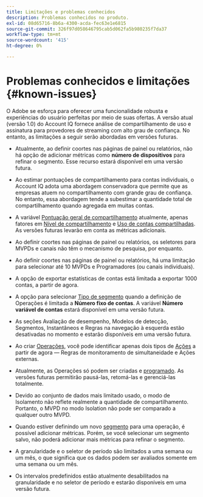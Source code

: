 ```yaml
---
title: Limitações e problemas conhecidos
description: Problemas conhecidos no produto.
exl-id: 08d65716-8b6a-4300-acda-fec63e1e6815
source-git-commit: 326f97d058646795cab5d062fa5b980235f7da37
workflow-type: tm+mt
source-wordcount: '415'
ht-degree: 0%

---
```


# Problemas conhecidos e limitações {#known-issues}

O Adobe se esforça para oferecer uma funcionalidade robusta e experiências do usuário perfeitas por meio de suas ofertas. A versão atual (versão 1.0) do Account IQ fornece análise de compartilhamento de uso e assinatura para provedores de streaming com alto grau de confiança. No entanto, as limitações a seguir serão abordadas em versões futuras.

* Atualmente, ao definir coortes nas páginas de painel ou relatórios, não há opção de adicionar métricas como **número de dispositivos** para refinar o segmento. Esse recurso estará disponível em uma versão futura.

* Ao estimar pontuações de compartilhamento para contas individuais, o Account IQ adota uma abordagem conservadora que permite que as empresas atuem no compartilhamento com grande grau de confiança. No entanto, essa abordagem tende a subestimar a quantidade total de compartilhamento quando agregada em muitas contas.

* A variável [Pontuação geral de compartilhamento](/help/AccountIQ/dashboard.md#overall-sharing-score) atualmente, apenas fatores em [Nível de compartilhamento](/help/AccountIQ/dashboard.md#sharing-level) e [Uso de contas compartilhadas](/help/AccountIQ/dashboard.md#usage-from-shared-accounts). As versões futuras levarão em conta as métricas adicionais.

* Ao definir coortes nas páginas de painel ou relatórios, os seletores para MVPDs e canais não têm o mecanismo de pesquisa, por enquanto.

* Ao definir coortes nas páginas de painel ou relatórios, há uma limitação para selecionar até 10 MVPDs e Programadores (ou canais individuais).

* A opção de exportar estatísticas de contas está limitada a exportar 1000 contas, a partir de agora.

* A opção para selecionar [Tipo de segmento](#segment-type) quando a definição de Operações é limitada a **Número fixo de contas**. A variável **Número variável de contas** estará disponível em uma versão futura.

* As seções Avaliação de desempenho, Modelos de detecção, Segmentos, Instantâneos e Regras na navegação à esquerda estão desativadas no momento e estarão disponíveis em uma versão futura.

* Ao criar [Operações](/help/AccountIQ/operation-affecting-user-segment.md), você pode identificar apenas dois tipos de [Ações](/help/AccountIQ/operation-affecting-user-segment.md) a partir de agora — Regras de monitoramento de simultaneidade e Ações externas.

* Atualmente, as Operações só podem ser criadas e [programado](/help/AccountIQ/operation-affecting-user-segment.md#action). As versões futuras permitirão pausá-las, retomá-las e gerenciá-las totalmente.

* Devido ao conjunto de dados mais limitado usado, o modo de Isolamento não reflete realmente a quantidade de compartilhamento. Portanto, o MVPD no modo Isolation não pode ser comparado a qualquer outro MVPD. <!--do we need to separate out this limitation, which is from a different persona i.e. only for Programmer persona?-->

* Quando estiver definindo um novo [segmento](/help/AccountIQ/segments-timeframe.md) para uma operação, é possível adicionar métricas. Porém, se você selecionar um segmento salvo, não poderá adicionar mais métricas para refinar o segmento.

* A granularidade e o seletor de período são limitados a uma semana ou um mês, o que significa que os dados podem ser avaliados somente em uma semana ou um mês.

* Os intervalos predefinidos estão atualmente desabilitados na granularidade e no seletor de período e estarão disponíveis em uma versão futura.
